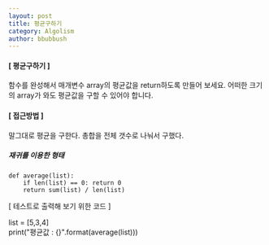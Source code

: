 ```yaml
---
layout: post
title: 평균구하기
category: Algolism
author: bbubbush
---
```



#### [ 평균구하기 ]
함수를 완성해서 매개변수 array의 평균값을 return하도록 만들어 보세요.
어떠한 크기의 array가 와도 평균값을 구할 수 있어야 합니다.

#### [ 접근방법 ]
말그대로 평균을 구한다. 총합을 전체 갯수로 나눠서 구했다.

##### 재귀를 이용한 형태
```
def average(list):
    if len(list) == 0: return 0
    return sum(list) / len(list)
```  
  
  

[ 테스트로 출력해 보기 위한 코드 ]  

list = [5,3,4]  
print("평균값 : {}".format(average(list)))
